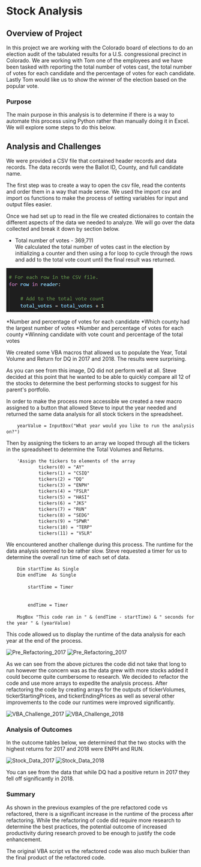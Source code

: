 # Stock Analysis

## Overview of Project
In this project we are working with the Colorado board of elections to do an election audit of the tabulated results for a U.S. congressional precinct in Colorado. We are working with Tom one of the employees and we have been tasked with reporting the total number of votes cast, the total number of votes for each candidate and the percentage of votes for each candidate. Lastly Tom would like us to show the winner of the election based on the popular vote.

### Purpose
The main purpose in this analysis is to determine if there is a way to automate this process using Python rather than manually doing it in Excel. We will explore some steps to do this below.

## Analysis and Challenges
We were provided a CSV file that contained header records and data records. The data records were the Ballot ID, County, and full candidate name. 

The first step was to create a way to open the csv file, read the contents and order them in a way that made sense. We used the import csv and import os functions to make the process of setting variables for input and output files easier.

Once we had set up to read in the file we created dictionaires to contain the different aspects of the data we needed to analyze. We will go over the data collected and break it down by section below.

- Total number of votes - 369,711  
We calculated the total number of votes cast in the election by initializing a counter and then using a for loop to cycle through the rows and add to the total vote count until the final result was returned.
        
![Total_Votes](/Resources/Total_Votes.png)

*Number and percentage of votes for each candidate
*Which county had the largest number of votes
*Number and percentage of votes for each county
*Winning candidate with vote count and percentage of the total votes

We created some VBA macros that allowed us to populate the Year, Total Volume and Return for DQ in 2017 and 2018. The results were surprising.




As you can see from this image, DQ did not perform well at all. Steve decided at this point that he wanted to be able to quickly compare all 12 of the stocks to determine the best performing stocks to suggest for his parent's portfolio.

In order to make the process more accessible we created a new macro assigned to a button that allowed Steve to input the year needed and returned the same data analysis for all stock tickers in the spreadsheet.

        yearValue = InputBox("What year would you like to run the analysis on?")

Then by assigning the tickers to an array we looped through all the tickers in the spreadsheet to determine the Total Volumes and Returns.

        'Assign the tickers to elements of the array
                tickers(0) = "AY"
                tickers(1) = "CSIQ"
                tickers(2) = "DQ"
                tickers(3) = "ENPH"
                tickers(4) = "FSLR"
                tickers(5) = "HASI"
                tickers(6) = "JKS"
                tickers(7) = "RUN"
                tickers(8) = "SEDG"
                tickers(9) = "SPWR"
                tickers(10) = "TERP"
                tickers(11) = "VSLR"

We encountered another challenge during this process. The runtime for the data analysis seemed to be rather slow. Steve requested a timer for us to determine the overall run time of each set of data.

        Dim startTime As Single
        Dim endTime  As Single

            startTime = Timer
            

            endTime = Timer
    
        MsgBox "This code ran in " & (endTime - startTime) & " seconds for the year " & (yearValue)

This code allowed us to display the runtime of the data analysis for each year at the end of the process.

![Pre_Refactoring_2017](/Resources/Pre_Refactoring_2017.png)
![Pre_Refactoring_2017](/Resources/Pre_Refactoring_2018.png)

As we can see from the above pictures the code did not take that long to run however the concern was as the data grew with more stocks added it could become quite cumbersome to research. We decided to refactor the code and use more arrays to expedite the analysis process. After refactoring the code by creating arrays for the outputs of tickerVolumes, tickerStartingPrices, and tickerEndingPrices as well as several other improvements to the code our runtimes were improved significantly.

![VBA_Challenge_2017](/Resources/VBA_Challenge_2017.png)
![VBA_Challenge_2018](/Resources/VBA_Challenge_2018.png)

### Analysis of Outcomes 
In the outcome tables below, we determined that the two stocks with the highest returns for 2017 and 2018 were ENPH and RUN.

![Stock_Data_2017](/Resources/Stock_Data_2017.png)
![Stock_Data_2018](/Resources/Stock_Data_2018.png)

You can see from the data that while DQ had a positive return in 2017 they fell off significantly in 2018.

### Summary

As shown in the previous examples of the pre refactored code vs refactored, there is a significant increase in the runtime of the process after refactoring. While the refactoring of code did require more research to determine the best practices, the potential outcome of increased productivity during research proved to be enough to justify the code enhancement.

The original VBA script vs the refactored code was also much bulkier than the final product of the refactored code.

